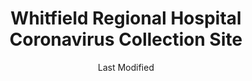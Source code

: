 ---
layout: location-page
date: Last Modified
description: "Local COVID-19 testing is available at Whitfield Regional Hospital Coronavirus Collection Site in Demopolis, Alabama, USA."
permalink: "locations/alabama/demopolis/whitfield-regional-hospital-coronavirus-collection-site/"
tags:
  - locations
  - alabama
title: Whitfield Regional Hospital Coronavirus Collection Site
uniqueName: whitfield-regional-hospital-coronavirus-collection-site
state: Alabama
stateAbbr: AL
hood: "Demopolis"
address: "105 US-80 East"
city: "Demopolis"
zip: "36732"
zipsNearby: "35441 36720 35442 36721 36722 35443 36723 35034 35444 35446 36726 36727 35447 36728 35042 35448 35449 36524 35452 35453 36435 36732 36736 35456 35457 35458 35459 35460 35462 36738 36740 35463 36444 36436 36446 36741 35464 36742 35466 36744 36451 36745 36749 36793 36748 35470 36751 36754 36750 36756 36759 36761 35474 36763 36764 36765 35473 35475 35476 36766 36767 35477 36769 36758 35469 35480 36792 35481 36773 36775 36776 36701 36702 36703 36790 36782 36783 36762 36784 35401 35402 35403 35404 35405 35406 35407 35485 35486 35487 36785 36786 35490 36481 35184 35491 36482 35188 36901 36904 36907 36908 36910 36912 36913 36915 36916 36919 36921 36922 36925 39320 39325 39326 39328 39330 39335 39341 39342 39301 39302 39303 39304 39305 39307 39309 39352 39354 39355 39358 39361 39363 39364" 
mapUrl: "http://maps.apple.com/?q=Whitfield+Regional+Hospital+Coronavirus+Collection+Site&address=105+US-80+East,Demopolis,Alabama,36732"
locationType: Please contact for drive-thru/walk-in availability.
phone: "888-264-2256"
website: "https://wbhm.org/feature/2020/can-get-tested-covid-19/"
onlineBooking: undefined
closed: undefined
closedUpdate: May 25th, 2020
notes: ""
days: Everyday
hours: 9AM-1PM
ctaMessage: Learn more
ctaUrl: "https://wbhm.org/feature/2020/can-get-tested-covid-19/"
---